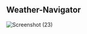 ## Weather-Navigator
![Screenshot (23)](https://user-images.githubusercontent.com/81034448/124375726-4935e600-dcc1-11eb-811e-aa18c8ce1fc2.png)
